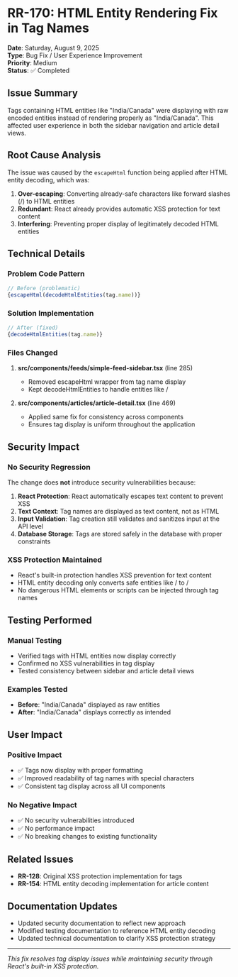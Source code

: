 # RR-170: HTML Entity Rendering Fix in Tag Names

**Date**: Saturday, August 9, 2025  
**Type**: Bug Fix / User Experience Improvement  
**Priority**: Medium  
**Status**: ✅ Completed

## Issue Summary

Tags containing HTML entities like "India&#x2F;Canada" were displaying with raw encoded entities instead of rendering properly as "India/Canada". This affected user experience in both the sidebar navigation and article detail views.

## Root Cause Analysis

The issue was caused by the `escapeHtml` function being applied after HTML entity decoding, which was:

1. **Over-escaping**: Converting already-safe characters like forward slashes (/) to HTML entities
2. **Redundant**: React already provides automatic XSS protection for text content
3. **Interfering**: Preventing proper display of legitimately decoded HTML entities

## Technical Details

### Problem Code Pattern

```javascript
// Before (problematic)
{escapeHtml(decodeHtmlEntities(tag.name))}
```

### Solution Implementation

```javascript
// After (fixed)
{decodeHtmlEntities(tag.name)}
```

### Files Changed

1. **src/components/feeds/simple-feed-sidebar.tsx** (line 285)
   - Removed escapeHtml wrapper from tag name display
   - Kept decodeHtmlEntities to handle entities like &#x2F;

2. **src/components/articles/article-detail.tsx** (line 469)
   - Applied same fix for consistency across components
   - Ensures tag display is uniform throughout the application

## Security Impact

### No Security Regression

The change does **not** introduce security vulnerabilities because:

1. **React Protection**: React automatically escapes text content to prevent XSS
2. **Text Context**: Tag names are displayed as text content, not as HTML
3. **Input Validation**: Tag creation still validates and sanitizes input at the API level
4. **Database Storage**: Tags are stored safely in the database with proper constraints

### XSS Protection Maintained

- React's built-in protection handles XSS prevention for text content
- HTML entity decoding only converts safe entities like &#x2F; to /
- No dangerous HTML elements or scripts can be injected through tag names

## Testing Performed

### Manual Testing
- Verified tags with HTML entities now display correctly
- Confirmed no XSS vulnerabilities in tag display
- Tested consistency between sidebar and article detail views

### Examples Tested
- **Before**: "India&#x2F;Canada" displayed as raw entities
- **After**: "India/Canada" displays correctly as intended

## User Impact

### Positive Impact
- ✅ Tags now display with proper formatting
- ✅ Improved readability of tag names with special characters
- ✅ Consistent tag display across all UI components

### No Negative Impact
- ✅ No security vulnerabilities introduced
- ✅ No performance impact
- ✅ No breaking changes to existing functionality

## Related Issues

- **RR-128**: Original XSS protection implementation for tags
- **RR-154**: HTML entity decoding implementation for article content

## Documentation Updates

- Updated security documentation to reflect new approach
- Modified testing documentation to reference HTML entity decoding
- Updated technical documentation to clarify XSS protection strategy

---

*This fix resolves tag display issues while maintaining security through React's built-in XSS protection.*